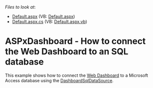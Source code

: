 <!-- default file list -->
*Files to look at*:

* [Default.aspx](./CS/WebDesignerSqlDataSource/Default.aspx) (VB: [Default.aspx](./VB/WebDesignerSqlDataSource/Default.aspx))
* [Default.aspx.cs](./CS/WebDesignerSqlDataSource/Default.aspx.cs) (VB: [Default.aspx.vb](./VB/WebDesignerSqlDataSource/Default.aspx.vb))
<!-- default file list end -->
# ASPxDashboard - How to connect the Web Dashboard to an SQL database


This example shows how to connect the <a href="https://documentation.devexpress.com/#Dashboard/CustomDocument115955">Web Dashboard</a> to a Microsoft Access database using the <a href="https://documentation.devexpress.com/#Dashboard/clsDevExpressDashboardCommonDashboardSqlDataSourcetopic">DashboardSqlDataSource</a>.

<br/>


